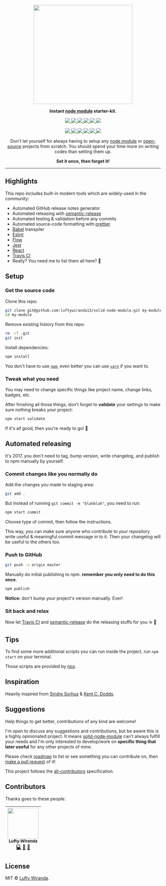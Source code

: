 <p align="center">
  <img src="https://cdn.shopify.com/s/files/1/0185/5092/products/nature-0006_large.png" width="320" />
</p>

<p align="center">
  <strong>Instant <a href="https://www.npmjs.com">node module</a> starter-kit.</strong>
</p>

<p align="center">
  <a href="https://github.com/luftywiranda13/solid-node-module/releases">
    <img src="https://img.shields.io/github/release/luftywiranda13/solid-node-module.svg?style=flat-square" />
  </a>
  <a href="https://travis-ci.org/luftywiranda13/solid-node-module">
    <img src="https://img.shields.io/travis/luftywiranda13/solid-node-module.svg?style=flat-square" />
  </a>
  <a href="https://codecov.io/github/luftywiranda13/solid-node-module">
    <img src="https://img.shields.io/codecov/c/github/luftywiranda13/solid-node-module.svg?style=flat-square" />
  </a>
  <a href="https://david-dm.org/luftywiranda13/solid-node-module">
    <img src="https://david-dm.org/luftywiranda13/solid-node-module.svg?style=flat-square" />
  </a>
  <a href="https://github.com/prettier/prettier">
    <img src="https://img.shields.io/badge/styled_with-prettier-ff69b4.svg?style=flat-square" />
  </a>
  <a href="https://github.com/luftywiranda13/solid-node-module/blob/master/license">
    <img src="https://img.shields.io/github/license/luftywiranda13/solid-node-module.svg?style=flat-square" />
  </a>
</p>
<p align="center">
  <a href="https://github.com/semantic-release/semantic-release">
    <img src="https://img.shields.io/badge/%20%20%F0%9F%93%A6%F0%9F%9A%80-semantic--release-e10079.svg?style=flat-square" />
  </a>
  <a href="http://commitizen.github.io/cz-cli">
    <img src="https://img.shields.io/badge/commitizen-friendly-brightgreen.svg?style=flat-square" />
  </a>
  <a href="http://makeapullrequest.com">
    <img src="https://img.shields.io/badge/PRs-welcome-brightgreen.svg?style=flat-square" />
  </a>
  <a href="https://github.com/luftywiranda13/solid-node-module/blob/master/other/code_of_conduct.md">
    <img src="https://img.shields.io/badge/code%20of-conduct-ff69b4.svg?style=flat-square" />
  </a>
  <a href="https://github.com/luftywiranda13/solid-node-module/blob/master/other/roadmap.md">
    <img src="https://img.shields.io/badge/%F0%9F%93%94-roadmap-CD9523.svg?style=flat-square" />
  </a>
  <a href="https://github.com/luftywiranda13/solid-node-module/blob/master/other/examples.md">
    <img src="https://img.shields.io/badge/%F0%9F%92%A1-examples-8C8E93.svg?style=flat-square" />
  </a>
</p>

<p align="center">
  Don't let yourself for always having to setup any <a href="https://www.npmjs.com/">node module</a> or <a href="https://en.wikipedia.org/wiki/Open-source_software">open-source</a> projects from scratch. You should spend your time more on writing codes than setting them up.
</p>

<p align="center"><strong>Set it once, then forget it!</strong></p>

---

## Highlights
This repo includes built-in modern tools which are widely-used in the community:
- Automated GitHub release notes generator
- Automated releasing with [semantic-release][semantic-link]
- Automated testing & validation before any commits
- Automated source-code formatting with [prettier][prettier-link]
- [Babel][babel-link] transpiler
- [Eslint][eslint-link]
- [Flow][flow-link]
- [Jest][jest-link]
- [React][react-link]
- [Travis CI][travis-link]
- Really? You need me to list them all here? 🐰


## Setup
### Get the source code
Clone this repo:
```sh
git clone git@github.com:luftywiranda13/solid-node-module.git my-module
cd my-module
```

Remove existing history from this repo:
```sh
rm -rf .git
git init
```

Install dependencies:
```sh
npm install
```
You don't have to use [`npm`][npm-link], even better you can use [`yarn`][yarn-link] if you want to.

### Tweak what you need
You may need to change specific things like project name, change links, badges, etc.

After finishing all those things, don't forget to **validate** your settings to make sure nothing breaks your project:
```sh
npm start validate
```
If it's all good, then you're ready to go! 🚀


## Automated releasing
It's 2017, you don't need to tag, bump version, write changelog, and publish to npm manually by yourself.


### Commit changes like you normally do
Add the changes you made to staging area:

```sh
git add .
```

But instead of running `git commit -m "blahblah"`, you need to run:

```sh
npm start commit
```

Choose type of commit, then follow the instructions.

This way, you can make sure anyone who contribute to your repository write useful & meaningful commit message in to it. Then your changelog will be useful to the others too.

### Push to GitHub

```sh
git push -u origin master
```

Manually do initial publishing to npm. **remember you only need to do this once**.

```sh
npm publish
```

**Notice:** don't bump your project's version manually. Ever!

### Sit back and relax
Now let [Travis CI][travis-link] and [semantic-release][semantic-link] do the releasing stuffs for you ☕ 💅


## Tips
To find some more additional scripts you can run inside the project, run `npm start` on your terminal.

Those scripts are provided by [nps][nps-link].


## Inspiration
Heavily inspired from [Sindre Sorhus][sindresorhus-link] & [Kent C. Dodds][kentcdodds-link].


## Suggestions
Help things to get better, contributions of any kind are welcome!

I'm open to discuss any suggestions and contributions, but be aware this is a highly opinionated project. It means [solid-node-module](`#`) can't always fulfill your needs and I'm only interested to develop/work on **specific thing that later useful** for any other projects of mine.

Please check [roadmap][roadmap-link] to list or see something you can contribute on, then [make a pull request][prs-link] of it!

This project follows the [all-contributors][all-contributors-link] specification.


## Contributors
Thanks goes to these people:

<!-- ALL-CONTRIBUTORS-LIST:START - Do not remove or modify this section -->
| [<img src="https://avatars2.githubusercontent.com/u/22868432?v=3" width="100px;"/><br /><sub>Lufty Wiranda</sub>](https://www.instagram.com/luftywiranda13)<br />[💻](https://github.com/luftywiranda13/solid-node-module/commits?author=luftywiranda13 "Code") [📖](https://github.com/luftywiranda13/solid-node-module/commits?author=luftywiranda13 "Documentation") [🔌](#plugin-luftywiranda13 "Plugin/utility libraries") |
| :---: |
<!-- ALL-CONTRIBUTORS-LIST:END -->


## License
MIT &copy; [Lufty Wiranda](https://www.instagram.com/luftywiranda13).


[all-contributors-link]: https://github.com/kentcdodds/all-contributors
[babel-link]: https://babeljs.io
[build-badge]: https://img.shields.io/travis/luftywiranda13/solid-node-module.svg?style=flat-square
[build-link]: https://travis-ci.org/luftywiranda13/solid-node-module
[coc-badge]: https://img.shields.io/badge/code%20of-conduct-ff69b4.svg?style=flat-square
[coc-link]: https://github.com/luftywiranda13/solid-node-module/blob/master/other/code_of_conduct.md
[commitizen-badge]: https://img.shields.io/badge/commitizen-friendly-brightgreen.svg?style=flat-square
[commitizen-link]: http://commitizen.github.io/cz-cli
[coverage-badge]: https://img.shields.io/codecov/c/github/luftywiranda13/solid-node-module.svg?style=flat-square
[coverage-link]: https://codecov.io/github/luftywiranda13/solid-node-module
[eslint-link]: http://eslint.org/
[examples-badge]: https://img.shields.io/badge/%F0%9F%92%A1-examples-8C8E93.svg?style=flat-square
[examples-link]: https://github.com/luftywiranda13/solid-node-module/blob/master/other/examples.md
[flow-link]: https://flow.org
[jest-link]: https://facebook.github.io/jest
[kentcdodds-link]: https://github.com/kentcdodds
[license-badge]: https://img.shields.io/github/license/luftywiranda13/solid-node-module.svg?style=flat-square
[license-link]: https://github.com/luftywiranda13/solid-node-module/blob/master/license
[npm-link]: https://www.npmjs.com/
[nps-link]: https://github.com/kentcdodds/nps
[open-source-link]: https://en.wikipedia.org/wiki/Open-source_software
[prettier-badge]: https://img.shields.io/badge/styled_with-prettier-ff69b4.svg?style=flat-square
[prettier-link]: https://github.com/prettier/prettier
[prs-badge]: https://img.shields.io/badge/PRs-welcome-brightgreen.svg?style=flat-square
[prs-link]: http://makeapullrequest.com
[react-link]: https://github.com/facebook/react
[release-badge]: https://img.shields.io/github/release/luftywiranda13/solid-node-module.svg?style=flat-square
[release-link]: https://github.com/luftywiranda13/solid-node-module/releases/latest
[roadmap-badge]: https://img.shields.io/badge/%F0%9F%93%94-roadmap-CD9523.svg?style=flat-square
[roadmap-link]: https://github.com/luftywiranda13/solid-node-module/blob/master/other/roadmap.md
[semantic-badge]: https://img.shields.io/badge/%20%20%F0%9F%93%A6%F0%9F%9A%80-semantic--release-e10079.svg?style=flat-square
[semantic-link]: https://github.com/semantic-release/semantic-release
[sindresorhus-link]: https://github.com/sindresorhus
[travis-link]: https://travis-ci.org
[yarn-link]: https://yarnpkg.com
